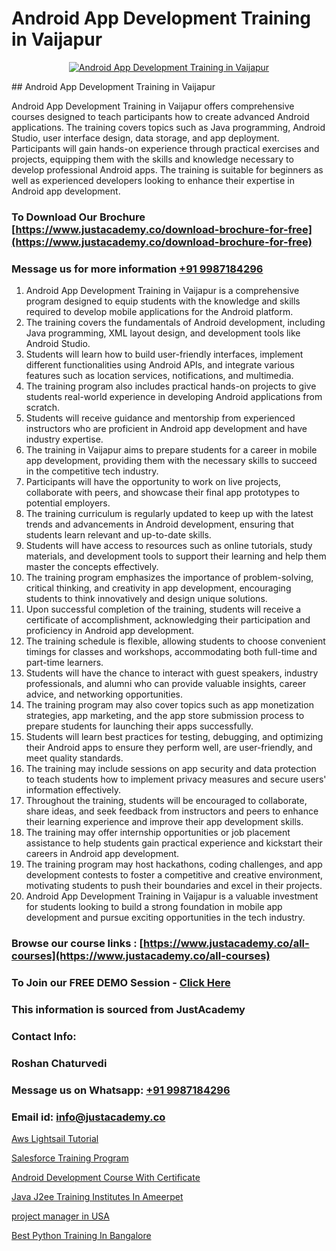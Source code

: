 # Android App Development Training in Vaijapur

<p align="center">
  <a href="https://justacademy.co/course-detail/android-app-development">
    <img src="https://justacademy.co/storage2/course_image/1676635923_course_image.webp" alt="Android App Development Training in Vaijapur">
  </a>
</p>
## Android App Development Training in Vaijapur

Android App Development Training in Vaijapur offers comprehensive courses designed to teach participants how to create advanced Android applications. The training covers topics such as Java programming, Android Studio, user interface design, data storage, and app deployment. Participants will gain hands-on experience through practical exercises and projects, equipping them with the skills and knowledge necessary to develop professional Android apps. The training is suitable for beginners as well as experienced developers looking to enhance their expertise in Android app development.
### To Download Our Brochure [https://www.justacademy.co/download-brochure-for-free](https://www.justacademy.co/download-brochure-for-free)
### Message us for more information [+91 9987184296](https://api.whatsapp.com/send?phone=919987184296)
1) Android App Development Training in Vaijapur is a comprehensive program designed to equip students with the knowledge and skills required to develop mobile applications for the Android platform.
2) The training covers the fundamentals of Android development, including Java programming, XML layout design, and development tools like Android Studio.
3) Students will learn how to build user-friendly interfaces, implement different functionalities using Android APIs, and integrate various features such as location services, notifications, and multimedia.
4) The training program also includes practical hands-on projects to give students real-world experience in developing Android applications from scratch.
5) Students will receive guidance and mentorship from experienced instructors who are proficient in Android app development and have industry expertise.
6) The training in Vaijapur aims to prepare students for a career in mobile app development, providing them with the necessary skills to succeed in the competitive tech industry.
7) Participants will have the opportunity to work on live projects, collaborate with peers, and showcase their final app prototypes to potential employers.
8) The training curriculum is regularly updated to keep up with the latest trends and advancements in Android development, ensuring that students learn relevant and up-to-date skills.
9) Students will have access to resources such as online tutorials, study materials, and development tools to support their learning and help them master the concepts effectively.
10) The training program emphasizes the importance of problem-solving, critical thinking, and creativity in app development, encouraging students to think innovatively and design unique solutions.
11) Upon successful completion of the training, students will receive a certificate of accomplishment, acknowledging their participation and proficiency in Android app development.
12) The training schedule is flexible, allowing students to choose convenient timings for classes and workshops, accommodating both full-time and part-time learners.
13) Students will have the chance to interact with guest speakers, industry professionals, and alumni who can provide valuable insights, career advice, and networking opportunities.
14) The training program may also cover topics such as app monetization strategies, app marketing, and the app store submission process to prepare students for launching their apps successfully.
15) Students will learn best practices for testing, debugging, and optimizing their Android apps to ensure they perform well, are user-friendly, and meet quality standards.
16) The training may include sessions on app security and data protection to teach students how to implement privacy measures and secure users' information effectively.
17) Throughout the training, students will be encouraged to collaborate, share ideas, and seek feedback from instructors and peers to enhance their learning experience and improve their app development skills.
18) The training may offer internship opportunities or job placement assistance to help students gain practical experience and kickstart their careers in Android app development.
19) The training program may host hackathons, coding challenges, and app development contests to foster a competitive and creative environment, motivating students to push their boundaries and excel in their projects.
20) Android App Development Training in Vaijapur is a valuable investment for students looking to build a strong foundation in mobile app development and pursue exciting opportunities in the tech industry.

### Browse our course links : [https://www.justacademy.co/all-courses](https://www.justacademy.co/all-courses) 
### To Join our FREE DEMO Session - [Click Here](https://www.justacademy.co/register-for-course-demo)


### This information is sourced from JustAcademy
### Contact Info:
### Roshan Chaturvedi
### Message us on Whatsapp: [+91 9987184296](https://api.whatsapp.com/send?phone=919987184296)
### Email id: [info@justacademy.co](mailto:info@justacademy.co)
                
[Aws Lightsail Tutorial](https://www.linkedin.com/pulse/aws-lightsail-tutorial-justacademy-jaipur-y5ive?trackingId=lHRiCt9JtAyAY0ovq5nLpw%3D%3D&lipi=urn%3Ali%3Apage%3Ad_flagship3_company_admin%3Bm6yRfzdhTJS77sF6jePtsg%3D%3D)

[Salesforce Training Program](https://www.linkedin.com/pulse/salesforce-training-program-justacademy-birmingham-nk9ff?trackingId=tfOpw0xdbJ1rVga9BjWmnA%3D%3D&lipi=urn%3Ali%3Apage%3Ad_flagship3_company_admin%3BVLUv9mnMT2aZOSnk9lhqAw%3D%3D)

[Android Development Course With Certificate](https://medium.com/@namusn/android-development-course-with-certificate-4378d8905072)

[Java J2ee Training Institutes In Ameerpet](https://medium.com/@prempja40/java-j2ee-training-institutes-in-ameerpet-8a9f25adcd02)

[project manager in USA](https://justacademyin.github.io/justacademy/project-manager-in-usa)

[Best Python Training In Bangalore](https://justacademyin.github.io/justacademy/best-python-training-in-bangalore)

